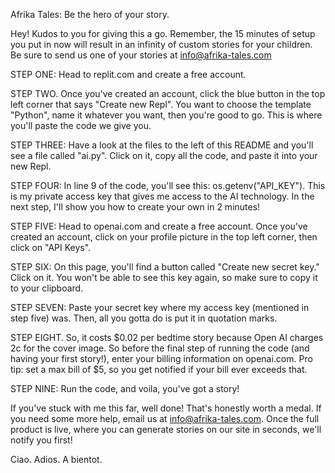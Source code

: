 Afrika Tales: Be the hero of your story. 

Hey! Kudos to you for giving this a go. 
Remember, the 15 minutes of setup you put in now will result in an infinity of custom stories for your children. 
Be sure to send us one of your stories at info@afrika-tales.com

STEP ONE: Head to replit.com and create a free account. 

STEP TWO. Once you've created an account, click the blue button in the top left corner that says "Create new Repl". You want to choose the template "Python", name it whatever you want, then you're good to go. This is where you'll paste the code we give you.  

STEP THREE: Have a look at the files to the left of this README and you'll see a file called "ai.py". Click on it, copy all the code, and paste it into your new Repl. 

STEP FOUR: In line 9 of the code, you'll see this: os.getenv("API_KEY"). This is my private access key that gives me access to the AI technology. In the next step, I'll show you how to create your own in 2 minutes!

STEP FIVE: Head to openai.com and create a free account. Once you've created an account, click on your profile picture in the top left corner, then click on "API Keys".

STEP SIX: On this page, you'll find a button called "Create new secret key." Click on it. You won't be able to see this key again, so make sure to copy it to your clipboard. 

STEP SEVEN: Paste your secret key where my access key (mentioned in step five) was. Then, all you gotta do is put it in quotation marks. 

STEP EIGHT. So, it costs $0.02 per bedtime story because Open AI charges 2c for the cover image. So before the final step of running the code (and having your first story!), enter your billing information on openai.com. Pro tip: set a max bill of $5, so you get notified if your bill ever exceeds that. 

STEP NINE: Run the code, and voila, you've got a story!

If you've stuck with me this far, well done! That's honestly worth a medal. If you need some more help, email us at info@afrika-tales.com. 
Once the full product is live, where you can generate stories on our site in seconds, we'll notify you first!

Ciao. Adios. A bientot. 
